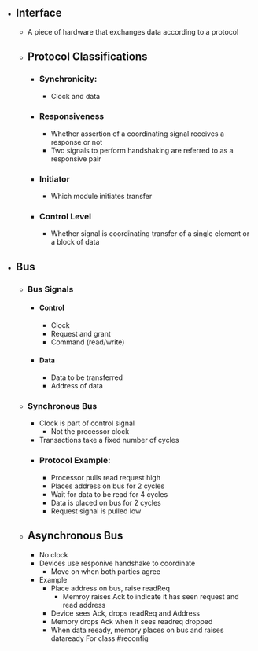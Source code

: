 - ## Interface
	- A piece of hardware that exchanges data according to a protocol
	- ## Protocol Classifications
		- ### Synchronicity:
			- Clock and data 
		- ### Responsiveness
			- Whether assertion of a coordinating signal receives a response or not
			- Two signals to perform handshaking are referred to as a responsive pair
		- ### Initiator
			- Which module initiates transfer
		- ### Control Level
			- Whether signal is coordinating transfer of a single element or a block of data
- ## Bus
	- ### Bus Signals
		- #### Control
			- Clock
			- Request and grant
			- Command (read/write)
		- #### Data
			- Data to be transferred
			- Address of data
	- ### Synchronous Bus
		- Clock is part of control signal 
			- Not the processor clock
		- Transactions take a fixed number of cycles
		- ### Protocol Example:
			- Processor pulls read request high
			- Places address on bus for 2 cycles
			- Wait for data to be read for 4 cycles
			- Data is placed on bus for 2 cycles
			- Request signal is pulled low
	- ## Asynchronous Bus
		- No clock
		- Devices use responive handshake to coordinate
			- Move on when both parties agree
		- Example
			- Place address on bus, raise readReq
				- Memroy raises Ack to indicate it has seen request and read address
			- Device sees Ack, drops readReq and Address
			- Memory drops Ack when it sees readreq dropped
			- When data reeady, memory places on bus and raises dataready
For class #reconfig